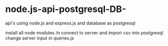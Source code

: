 # node.js-api-postgresql-DB-
api's using node.js and express.js and database as postgresql


install all node  modules /n
connect to server and import csv into postgresql
change server input in queries.js

